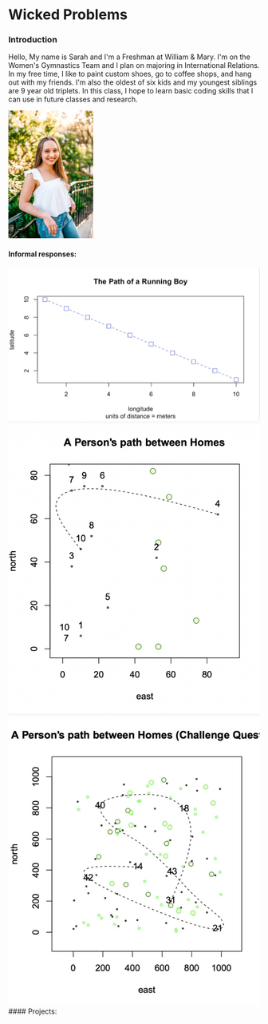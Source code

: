 # Wicked Problems
### Introduction
Hello, My name is Sarah and I'm a Freshman at William & Mary. I'm on the Women's Gymnastics Team and I plan on majoring in International Relations. In my free time, I like to paint custom shoes, go to coffee shops, and hang out with my friends. I'm also the oldest of six kids and my youngest siblings are 9 year old triplets. In this class, I hope to learn basic coding skills that I can use in future classes and research.

<img src="AE7048B0-970D-4647-95A0-AD7F4E24C127_1_105_c.jpeg" width = "170" height = "256"/> 

#### Informal responses:
<img src="ACE9D1D4-E087-435D-8270-06CE909951C8_1_105_c.jpeg">
 <img src="50D17BF2-576D-4BB8-A2CA-97DDBD1ED0D4.png">
 <img src="686CFF24-2D9A-4F4D-A5DC-D8046194E1FB_1_105_c.jpeg">
#### Projects:

